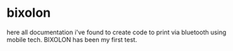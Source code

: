bixolon
=======

here all documentation i've found to create code to print via bluetooth using mobile tech. BIXOLON has been my first test.
